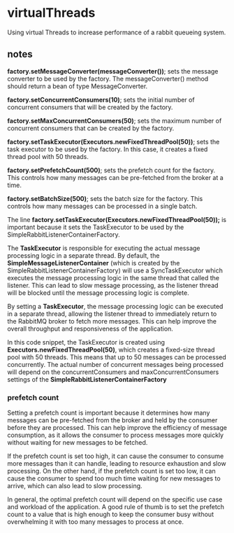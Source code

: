 # virtualThreads
Using virtual Threads to increase performance of a rabbit queueing system.


## notes

**factory.setMessageConverter(messageConverter())**; sets the message converter to be used by the factory. The messageConverter() method should return a bean of type MessageConverter.

**factory.setConcurrentConsumers(10)**; sets the initial number of concurrent consumers that will be created by the factory.

**factory.setMaxConcurrentConsumers(50)**; sets the maximum number of concurrent consumers that can be created by the factory.

**factory.setTaskExecutor(Executors.newFixedThreadPool(50))**; sets the task executor to be used by the factory. In this case, it creates a fixed thread pool with 50 threads.

**factory.setPrefetchCount(500)**; sets the prefetch count for the factory. This controls how many messages can be pre-fetched from the broker at a time.

**factory.setBatchSize(500)**; sets the batch size for the factory. This controls how many messages can be processed in a single batch.


The line **factory.setTaskExecutor(Executors.newFixedThreadPool(50));** is important because it sets the TaskExecutor to be used by the SimpleRabbitListenerContainerFactory.

The **TaskExecutor** is responsible for executing the actual message processing logic in a separate thread. By default, the **SimpleMessageListenerContainer** (which is created by the SimpleRabbitListenerContainerFactory) will use a SyncTaskExecutor which executes the message processing logic in the same thread that called the listener. This can lead to slow message processing, as the listener thread will be blocked until the message processing logic is complete.

By setting a **TaskExecutor**, the message processing logic can be executed in a separate thread, allowing the listener thread to immediately return to the RabbitMQ broker to fetch more messages. This can help improve the overall throughput and responsiveness of the application.

In this code snippet, the TaskExecutor is created using **Executors.newFixedThreadPool(50)**, which creates a fixed-size thread pool with 50 threads. This means that up to 50 messages can be processed concurrently. The actual number of concurrent messages being processed will depend on the concurrentConsumers and maxConcurrentConsumers settings of the **SimpleRabbitListenerContainerFactory**

### prefetch count
Setting a prefetch count is important because it determines how many messages can be pre-fetched from the broker and held by the consumer before they are processed. This can help improve the efficiency of message consumption, as it allows the consumer to process messages more quickly without waiting for new messages to be fetched.

If the prefetch count is set too high, it can cause the consumer to consume more messages than it can handle, leading to resource exhaustion and slow processing. On the other hand, if the prefetch count is set too low, it can cause the consumer to spend too much time waiting for new messages to arrive, which can also lead to slow processing.

In general, the optimal prefetch count will depend on the specific use case and workload of the application. A good rule of thumb is to set the prefetch count to a value that is high enough to keep the consumer busy without overwhelming it with too many messages to process at once.
